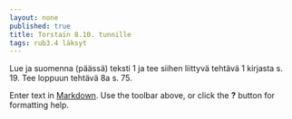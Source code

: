 ```yaml
---
layout: none
published: true
title: Torstain 8.10. tunnille
tags: rub3.4 läksyt
---
```

Lue ja suomenna (päässä) teksti 1 ja tee siihen liittyvä tehtävä 1 kirjasta s. 19. Tee loppuun tehtävä 8a s. 75.

Enter text in [Markdown](http://daringfireball.net/projects/markdown/). Use the toolbar above, or click the **?** button for formatting help.
